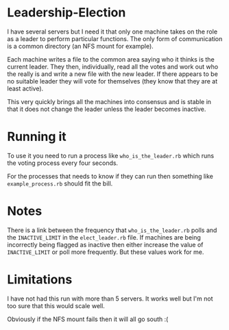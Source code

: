 # Leadership-Election
I have several servers but I need it that only one machine takes on the role as a leader to perform particular functions. The only form of communication is a common directory (an NFS mount for example).

Each machine writes a file to the common area saying who it thinks is the current leader. They then, individually, read all the votes and work out who the really is and write a new file with the new leader. If there appears to be no suitable leader they will vote for themselves (they know that they are at least active).

This very quickly brings all the machines into consensus and is stable in that it does not change the leader unless the leader becomes inactive.

# Running it

To use it you need to run a process like `who_is_the_leader.rb` which runs the voting process every four seconds.

For the processes that needs to know if they can run then something like `example_process.rb` should fit the bill.

# Notes

There is a link between the frequency that `who_is_the_leader.rb` polls and the `INACTIVE_LIMIT` in the `elect_leader.rb` file. If machines are being incorrectly being flagged as inactive then either increase the value of `INACTIVE_LIMIT` or poll more frequently. But these values work for me.

# Limitations

I have not had this run with more than 5 servers. It works well but I'm not too sure that this would scale well.

Obviously if the NFS mount fails then it will all go south :(

